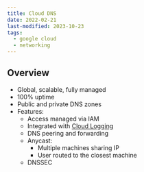 ```yaml
---
title: Cloud DNS
date: 2022-02-21
last-modified: 2023-10-23
tags:
  - google cloud
  - networking
---
```


## Overview

- Global, scalable, fully managed
- 100% uptime
- Public and private DNS zones
- Features:
	- Access managed via IAM
	- Integrated with [Cloud Logging](notes/Cloud%20Logging.md)
	- DNS peering and forwarding
	- Anycast:
		- Multiple machines sharing IP
		- User routed to the closest machine
	- DNSSEC
